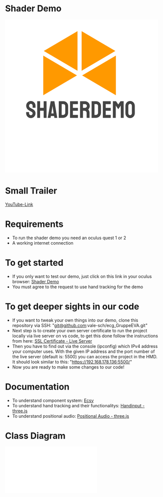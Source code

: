 
# Shader Demo
![Screenshot](logo.png)

# Small Trailer 
[YouTube-Link](https://www.youtube.com/watch?v=2xpn_W1_3SU&ab_channel=ValentinSchmidberger)

# Requirements
- To run the shader demo you need an oculus quest 1 or 2 
- A working internet connection 

# To get started
- If you only want to test our demo, just click on this link in your oculus browser: [Shader Demo](https://vale-sch.github.io/ecg_GruppeEVA/sprint3/index.html) 
- You must agree to the request to use hand tracking for the demo 

# To get deeper sights in our code
- If you want to tweak your own things into our demo, clone this repository via SSH: "git@github.com:vale-sch/ecg_GruppeEVA.git"
- Next step is to create your own server certificate to run the project locally via live server on vs code, to get this done follow the instructions from here: [SSL Certificate - Live Server](https://medium.com/webisora/how-to-enable-https-on-live-server-visual-studio-code-5659fbc5542c)
- Then you have to find out via the console (ipconfig) which IPv4 address your computer uses. With the given IP address and the port number of the live server (default is: 5500) you can access the project in the HMD. It should look similar to this: "https://192.168.178.136:5500/"
- Now you are ready to make some changes to our code!

# Documentation
- To understand component system: [Ecsy](https://three.ecsy.io/docs/#/)
- To understand hand tracking and their functionalitys: [Handinput - three.js](https://threejs.org/examples/?q=hand#webxr_vr_handinput_pointerclick)
- To understand positional audio: [Positional Audio - three.js](https://threejs.org/docs/#api/en/audio/PositionalAudio)

# Class Diagram
![Screenshot](ShaderDemo.drawio.pdf)
